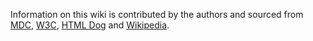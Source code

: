 Information on this wiki is contributed by the authors and sourced from <a href="http://developer.mozilla.com">MDC</a>, <a href="http://w3.orf">W3C</a>, <a href="http://htmldog.com">HTML Dog</a> and <a href="http://wikipedia.org/">Wikipedia</a>.